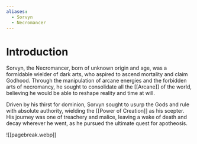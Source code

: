```yaml
---
aliases:
  - Sorvyn
  - Necromancer
---
```

# Introduction
Sorvyn, the Necromancer, born of unknown origin and age, was a formidable wielder of dark arts, who aspired to ascend mortality and claim Godhood. Through the manipulation of arcane energies and the forbidden arts of necromancy, he sought to consolidate all the [[Arcane]] of the world, believing he would be able to reshape reality and time at will.

Driven by his thirst for dominion, Sorvyn sought to usurp the Gods and rule with absolute authority, wielding the [[Power of Creation]] as his scepter. His journey was one of treachery and malice, leaving a wake of death and decay wherever he went, as he pursued the ultimate quest for apotheosis.

![[pagebreak.webp]] 